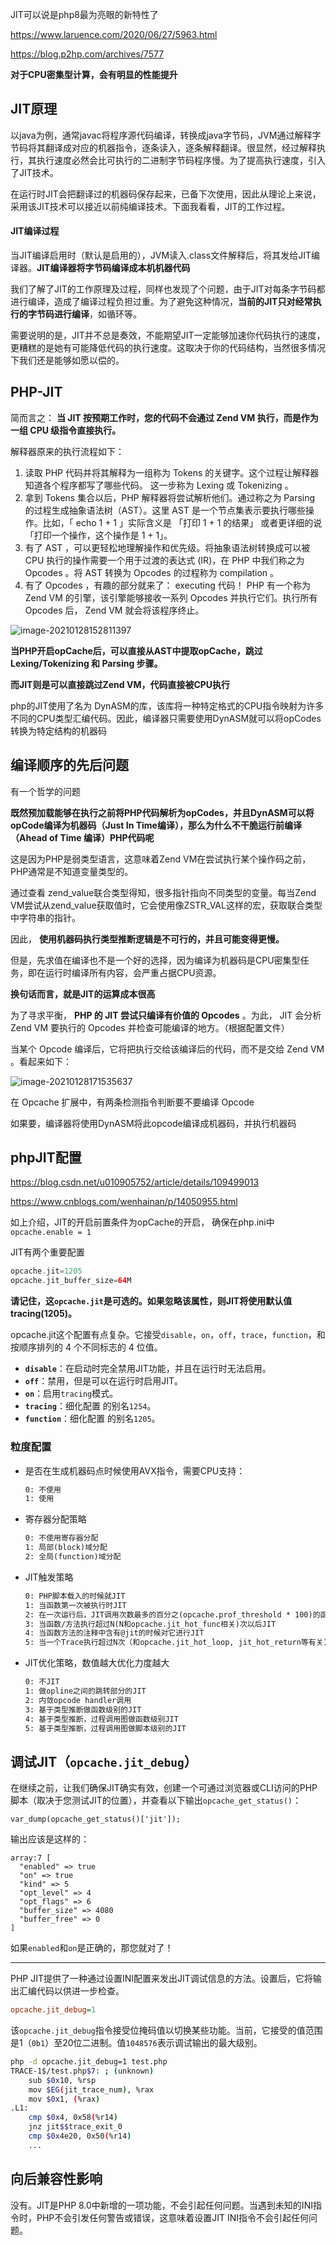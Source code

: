 JIT可以说是php8最为亮眼的新特性了

https://www.laruence.com/2020/06/27/5963.html

https://blog.p2hp.com/archives/7577

**对于CPU密集型计算，会有明显的性能提升**

## JIT原理

以java为例，通常javac将程序源代码编译，转换成java字节码，JVM通过解释字节码将其翻译成对应的机器指令，逐条读入，逐条解释翻译。很显然，经过解释执行，其执行速度必然会比可执行的二进制字节码程序慢。为了提高执行速度，引入了JIT技术。

​	在运行时JIT会把翻译过的机器码保存起来，已备下次使用，因此从理论上来说，采用该JIT技术可以接近以前纯编译技术。下面我看看，JIT的工作过程。

#### **JIT编译过程**

​	当JIT编译启用时（默认是启用的），JVM读入.class文件解释后，将其发给JIT编译器。**JIT编译器将字节码编译成本机机器代码**

​    我们了解了JIT的工作原理及过程，同样也发现了个问题，由于JIT对每条字节码都进行编译，造成了编译过程负担过重。为了避免这种情况，**当前的JIT只对经常执行的字节码进行编译**，如循环等。

   需要说明的是，JIT并不总是奏效，不能期望JIT一定能够加速你代码执行的速度，更糟糕的是她有可能降低代码的执行速度。这取决于你的代码结构，当然很多情况下我们还是能够如愿以偿的。

## PHP-JIT

简而言之： **当 JIT 按预期工作时，您的代码不会通过 Zend VM 执行，而是作为一组 CPU 级指令直接执行。**

解释器原来的执行流程如下：

1. 读取 PHP 代码并将其解释为一组称为 Tokens 的关键字。这个过程让解释器知道各个程序都写了哪些代码。 这一步称为 Lexing 或 Tokenizing 。
2. 拿到 Tokens 集合以后，PHP 解释器将尝试解析他们。通过称之为 Parsing 的过程生成抽象语法树（AST）。这里 AST 是一个节点集表示要执行哪些操作。比如，「 echo 1 + 1 」实际含义是 「打印 1 + 1 的结果」 或者更详细的说 「打印一个操作，这个操作是 1 + 1」。
3. 有了 AST ，可以更轻松地理解操作和优先级。将抽象语法树转换成可以被 CPU 执行的操作需要一个用于过渡的表达式 (IR)，在 PHP 中我们称之为 Opcodes 。将 AST 转换为 Opcodes 的过程称为 compilation 。
4. 有了 Opcodes ，有趣的部分就来了： executing 代码！ PHP 有一个称为 Zend VM 的引擎，该引擎能够接收一系列 Opcodes 并执行它们。执行所有 Opcodes 后， Zend VM 就会将该程序终止。

![image-20210128152811397](https://gitee.com/Vanni/pic-bed/raw/master/img/image-20210128152811397.png)

**当PHP开启opCache后，可以直接从AST中提取opCache，跳过Lexing/Tokenizing 和 Parsing 步骤。**

**而JIT则是可以直接跳过Zend VM，代码直接被CPU执行**

php的JIT使用了名为 DynASM的库，该库将一种特定格式的CPU指令映射为许多不同的CPU类型汇编代码。因此，编译器只需要使用DynASM就可以将opCodes转换为特定结构的机器码



## 编译顺序的先后问题

有一个哲学的问题

**既然预加载能够在执行之前将PHP代码解析为opCodes，并且DynASM可以将opCode编译为机器码（Just In Time编译），那么为什么不干脆运行前编译（Ahead of Time 编译）PHP代码呢**



这是因为PHP是弱类型语言，这意味着Zend VM在尝试执行某个操作码之前，PHP通常是不知道变量类型的。

通过查看 zend_value联合类型得知，很多指针指向不同类型的变量。每当Zend VM尝试从zend_value获取值时，它会使用像ZSTR_VAL这样的宏，获取联合类型中字符串的指针。

因此， **使用机器码执行类型推断逻辑是不可行的，并且可能变得更慢。**

但是，先求值在编译也不是一个好的选择，因为编译为机器码是CPU密集型任务，即在运行时编译所有内容，会严重占据CPU资源。

**换句话而言，就是JIT的运算成本很高**



为了寻求平衡， **PHP 的 JIT 尝试只编译有价值的 Opcodes** 。为此， JIT 会分析 Zend VM 要执行的 Opcodes 并检查可能编译的地方。（根据配置文件）

当某个 Opcode 编译后，它将把执行交给该编译后的代码，而不是交给 Zend VM 。看起来如下：

![image-20210128171535637](https://gitee.com/Vanni/pic-bed/raw/master/img/image-20210128171535637.png)

在 Opcache 扩展中，有两条检测指令判断要不要编译 Opcode

如果要，编译器将使用DynASM将此opcode编译成机器码，并执行机器码

## phpJIT配置

https://blog.csdn.net/u010905752/article/details/109499013

https://www.cnblogs.com/wenhainan/p/14050955.html

如上介绍，JIT的开启前置条件为opCache的开启， 确保在php.ini中 `opcache.enable = 1`



JIT有两个重要配置

```php
opcache.jit=1205
opcache.jit_buffer_size=64M
```

**请记住，这`opcache.jit`是可选的。如果忽略该属性，则JIT将使用默认值tracing(1205)。**

opcache.jit这个配置有点复杂。它接受`disable`，`on`，`off`，`trace`，`function`，和按顺序排列的 4 个不同标志的 4 位值。

- **`disable`**：在启动时完全禁用JIT功能，并且在运行时无法启用。
- **`off`**：禁用，但是可以在运行时启用JIT。
- **`on`**：启用`tracing`模式。
- **`tracing`**：细化配置 的别名`1254`。
- **`function`**：细化配置 的别名`1205`。

### 粒度配置

- 是否在生成机器码点时候使用AVX指令，需要CPU支持：

  ```txt
  0: 不使用
  1: 使用
  ```

- 寄存器分配策略

  ```txt
  0: 不使用寄存器分配
  1: 局部(block)域分配
  2: 全局(function)域分配
  ```

- JIT触发策略

  ```txt
  0: PHP脚本载入的时候就JIT
  1: 当函数第一次被执行时JIT
  2: 在一次运行后，JIT调用次数最多的百分之(opcache.prof_threshold * 100)的函数
  3: 当函数/方法执行超过N(N和opcache.jit_hot_func相关)次以后JIT
  4: 当函数方法的注释中含有@jit的时候对它进行JIT
  5: 当一个Trace执行超过N次（和opcache.jit_hot_loop, jit_hot_return等有关)以后JIT
  ```

- JIT优化策略，数值越大优化力度越大

  ```txt
  0: 不JIT
  1: 做opline之间的跳转部分的JIT
  2: 内敛opcode handler调用
  3: 基于类型推断做函数级别的JIT
  4: 基于类型推断，过程调用图做函数级别JIT
  5: 基于类型推断，过程调用图做脚本级别的JIT
  ```

## 调试JIT（`opcache.jit_debug`）

在继续之前，让我们确保JIT确实有效，创建一个可通过浏览器或CLI访问的PHP脚本（取决于您测试JIT的位置），并查看以下输出`opcache_get_status()`：

```
var_dump(opcache_get_status()['jit']);
```

输出应该是这样的：

```
array:7 [
  "enabled" => true
  "on" => true
  "kind" => 5
  "opt_level" => 4
  "opt_flags" => 6
  "buffer_size" => 4080
  "buffer_free" => 0
]
```

如果`enabled`和`on`是正确的，那您就对了！

---

PHP JIT提供了一种通过设置INI配置来发出JIT调试信息的方法。设置后，它将输出汇编代码以供进一步检查。

```ini
opcache.jit_debug=1
```

该`opcache.jit_debug`指令接受位掩码值以切换某些功能。当前，它接受的值范围是1（`0b1`）至20位二进制。值`1048576`表示调试输出的最大级别。

```bash
php -d opcache.jit_debug=1 test.php
TRACE-1$/test.php$7: ; (unknown)
    sub $0x10, %rsp
    mov $EG(jit_trace_num), %rax
    mov $0x1, (%rax)
.L1:
    cmp $0x4, 0x58(%r14)
    jnz jit$$trace_exit_0
    cmp $0x4e20, 0x50(%r14)
    ...
```

## 向后兼容性影响

没有。JIT是PHP 8.0中新增的一项功能，不会引起任何问题。当遇到未知的INI指令时，PHP不会引发任何警告或错误，这意味着设置JIT INI指令不会引起任何问题。